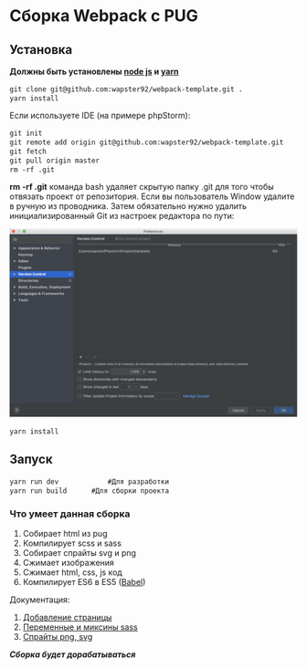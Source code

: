 # Сборка Webpack c PUG

## Установка
**Должны быть установлены [node js](https://nodejs.org/en/) и [yarn](https://yarnpkg.com/en/docs/install)**

```
git clone git@github.com:wapster92/webpack-template.git .
yarn install
```

Если используете IDE (на примере phpStorm):

```
git init
git remote add origin git@github.com:wapster92/webpack-template.git
git fetch
git pull origin master
rm -rf .git
```

**rm -rf .git** команда bash удаляет скрытую папку .git для того чтобы отвязать проект от репозитория. Если вы пользователь Window удалите в ручную из проводника. Затем обязательно нужно удалить инициализированный Git из настроек редактора по пути:

![Version Control](docs/img/phpstorm.png)

```
yarn install
```
## Запуск

```
yarn run dev	        #Для разработки
yarn run build		#Для сборки проекта
```

### Что умеет данная сборка

1. Собирает html из pug
2. Компилирует scss и sass
3. Собирает спрайты svg и png
4. Сжимает изображения
5. Сжимает html, css, js код
6. Компилирует ES6 в ES5 ([Babel](https://babeljs.io/))

Документация:

1.	[Добавление страницы](./docs/new-page.md)
2. [Переменные и миксины sass](./docs/scss-mixins.md)
3. [Спрайты png, svg](./docs/scss-mixins.md)


***Сборка будет дорабатываться***
